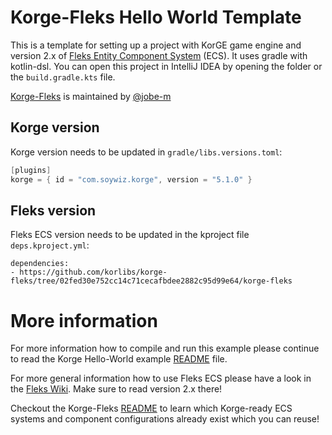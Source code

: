# Korge-Fleks Hello World Template

This is a template for setting up a project with KorGE game engine and version 2.x of
[Fleks Entity Component System](https://github.com/Quillraven/Fleks) (ECS).
It uses gradle with kotlin-dsl. You can open this project in IntelliJ IDEA by opening the folder or
the `build.gradle.kts` file.

[Korge-Fleks](https://github.com/korlibs/korge-fleks) is maintained by [@jobe-m](https://github.com/jobe-m)

## Korge version

Korge version needs to be updated in `gradle/libs.versions.toml`:

```kotlin
[plugins]
korge = { id = "com.soywiz.korge", version = "5.1.0" }
```

## Fleks version

Fleks ECS version needs to be updated in the kproject file `deps.kproject.yml`:

```
dependencies:
- https://github.com/korlibs/korge-fleks/tree/02fed30e752cc14c71cecafbdee2882c95d99e64/korge-fleks
```

# More information

For more information how to compile and run this example please
continue to read the Korge Hello-World example
[README](https://github.com/korlibs/korge-hello-world/blob/main/README.md) file.

For more general information how to use Fleks ECS please have a look in the
[Fleks Wiki](https://github.com/Quillraven/Fleks/wiki). Make sure to read version 2.x there!

Checkout the Korge-Fleks [README](https://github.com/korlibs/korge-fleks/blob/main/README.md) to learn
which Korge-ready ECS systems and component configurations already exist which you can reuse!
